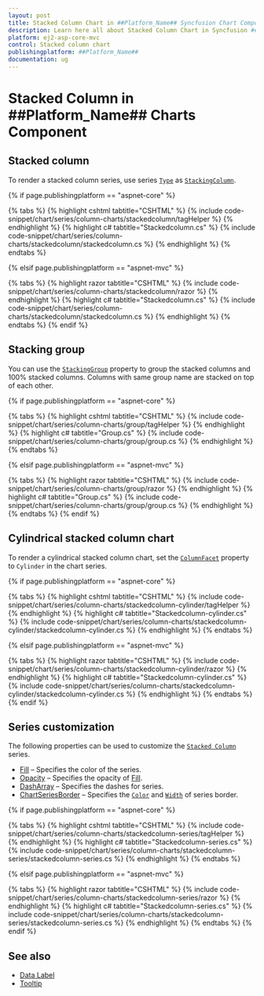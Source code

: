 ```yaml
---
layout: post
title: Stacked Column Chart in ##Platform_Name## Syncfusion Chart Component
description: Learn here all about Stacked Column Chart in Syncfusion ##Platform_Name## Chart component of Syncfusion Essential JS 2 and more.
platform: ej2-asp-core-mvc
control: Stacked column chart
publishingplatform: ##Platform_Name##
documentation: ug
---
```



# Stacked Column in ##Platform_Name## Charts Component

## Stacked column

To render a stacked column series, use series [`Type`](https://help.syncfusion.com/cr/aspnetmvc-js2/Syncfusion.EJ2.Charts.ChartSeries.html#Syncfusion_EJ2_Charts_ChartSeries_Type) as [`StackingColumn`](https://help.syncfusion.com/cr/aspnetmvc-js2/Syncfusion.EJ2.Charts.ChartSeriesType.html#Syncfusion_EJ2_Charts_ChartSeriesType_StackingColumn).

{% if page.publishingplatform == "aspnet-core" %}

{% tabs %}
{% highlight cshtml tabtitle="CSHTML" %}
{% include code-snippet/chart/series/column-charts/stackedcolumn/tagHelper %}
{% endhighlight %}
{% highlight c# tabtitle="Stackedcolumn.cs" %}
{% include code-snippet/chart/series/column-charts/stackedcolumn/stackedcolumn.cs %}
{% endhighlight %}
{% endtabs %}

{% elsif page.publishingplatform == "aspnet-mvc" %}

{% tabs %}
{% highlight razor tabtitle="CSHTML" %}
{% include code-snippet/chart/series/column-charts/stackedcolumn/razor %}
{% endhighlight %}
{% highlight c# tabtitle="Stackedcolumn.cs" %}
{% include code-snippet/chart/series/column-charts/stackedcolumn/stackedcolumn.cs %}
{% endhighlight %}
{% endtabs %}
{% endif %}



## Stacking group

You can use the [`StackingGroup`](https://help.syncfusion.com/cr/aspnetmvc-js2/Syncfusion.EJ2.Charts.ChartSeries.html#Syncfusion_EJ2_Charts_ChartSeries_StackingGroup) property to group the stacked columns and 100% stacked columns. Columns with same group name are stacked on top of each other.

{% if page.publishingplatform == "aspnet-core" %}

{% tabs %}
{% highlight cshtml tabtitle="CSHTML" %}
{% include code-snippet/chart/series/column-charts/group/tagHelper %}
{% endhighlight %}
{% highlight c# tabtitle="Group.cs" %}
{% include code-snippet/chart/series/column-charts/group/group.cs %}
{% endhighlight %}
{% endtabs %}

{% elsif page.publishingplatform == "aspnet-mvc" %}

{% tabs %}
{% highlight razor tabtitle="CSHTML" %}
{% include code-snippet/chart/series/column-charts/group/razor %}
{% endhighlight %}
{% highlight c# tabtitle="Group.cs" %}
{% include code-snippet/chart/series/column-charts/group/group.cs %}
{% endhighlight %}
{% endtabs %}
{% endif %}



## Cylindrical stacked column chart

To render a cylindrical stacked column chart, set the [`ColumnFacet`](https://help.syncfusion.com/cr/aspnetmvc-js2/Syncfusion.EJ2.Charts.ChartSeries.html#Syncfusion_EJ2_Charts_ChartSeries_ColumnFacet) property to `Cylinder` in the chart series.

{% if page.publishingplatform == "aspnet-core" %}

{% tabs %}
{% highlight cshtml tabtitle="CSHTML" %}
{% include code-snippet/chart/series/column-charts/stackedcolumn-cylinder/tagHelper %}
{% endhighlight %}
{% highlight c# tabtitle="Stackedcolumn-cylinder.cs" %}
{% include code-snippet/chart/series/column-charts/stackedcolumn-cylinder/stackedcolumn-cylinder.cs %}
{% endhighlight %}
{% endtabs %}

{% elsif page.publishingplatform == "aspnet-mvc" %}

{% tabs %}
{% highlight razor tabtitle="CSHTML" %}
{% include code-snippet/chart/series/column-charts/stackedcolumn-cylinder/razor %}
{% endhighlight %}
{% highlight c# tabtitle="Stackedcolumn-cylinder.cs" %}
{% include code-snippet/chart/series/column-charts/stackedcolumn-cylinder/stackedcolumn-cylinder.cs %}
{% endhighlight %}
{% endtabs %}
{% endif %}



## Series customization

The following properties can be used to customize the [`Stacked Column`](https://help.syncfusion.com/cr/aspnetmvc-js2/Syncfusion.EJ2.Charts.ChartSeriesType.html#Syncfusion_EJ2_Charts_ChartSeriesType_StackingColumn) series.

* [Fill](https://help.syncfusion.com/cr/aspnetmvc-js2/Syncfusion.EJ2.Charts.ChartSeries.html#Syncfusion_EJ2_Charts_ChartSeries_Fill) – Specifies the color of the series.
* [Opacity](https://help.syncfusion.com/cr/aspnetmvc-js2/Syncfusion.EJ2.Charts.ChartSeries.html#Syncfusion_EJ2_Charts_ChartSeries_Opacity) – Specifies the opacity of [Fill](https://help.syncfusion.com/cr/aspnetmvc-js2/Syncfusion.EJ2.Charts.ChartSeries.html#Syncfusion_EJ2_Charts_ChartSeries_Fill).
* [DashArray](https://help.syncfusion.com/cr/aspnetmvc-js2/Syncfusion.EJ2.Charts.ChartSeries.html#Syncfusion_EJ2_Charts_ChartSeries_DashArray) – Specifies the dashes for series.
* [ChartSeriesBorder](https://help.syncfusion.com/cr/aspnetmvc-js2/Syncfusion.EJ2.Charts.ChartBorder.html) – Specifies the [`Color`](https://help.syncfusion.com/cr/aspnetmvc-js2/Syncfusion.EJ2.Charts.ChartBorder.html#Syncfusion_EJ2_Charts_ChartBorder_Color) and [`Width`](https://help.syncfusion.com/cr/aspnetmvc-js2/Syncfusion.EJ2.Charts.ChartBorder.html#Syncfusion_EJ2_Charts_ChartBorder_Width) of series border.

{% if page.publishingplatform == "aspnet-core" %}

{% tabs %}
{% highlight cshtml tabtitle="CSHTML" %}
{% include code-snippet/chart/series/column-charts/stackedcolumn-series/tagHelper %}
{% endhighlight %}
{% highlight c# tabtitle="Stackedcolumn-series.cs" %}
{% include code-snippet/chart/series/column-charts/stackedcolumn-series/stackedcolumn-series.cs %}
{% endhighlight %}
{% endtabs %}

{% elsif page.publishingplatform == "aspnet-mvc" %}

{% tabs %}
{% highlight razor tabtitle="CSHTML" %}
{% include code-snippet/chart/series/column-charts/stackedcolumn-series/razor %}
{% endhighlight %}
{% highlight c# tabtitle="Stackedcolumn-series.cs" %}
{% include code-snippet/chart/series/column-charts/stackedcolumn-series/stackedcolumn-series.cs %}
{% endhighlight %}
{% endtabs %}
{% endif %}



## See also

* [Data Label](../data-labels)
* [Tooltip](../tool-tip)